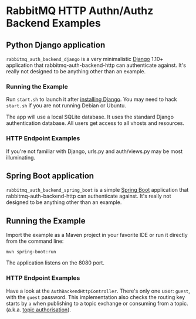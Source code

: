 # RabbitMQ HTTP Authn/Authz Backend Examples

## Python Django application

`rabbitmq_auth_backend_django` is a very minimalistic [Django](https://www.djangoproject.com/) 1.10+ application
that rabbitmq-auth-backend-http can authenticate against. It's really
not designed to be anything other than an example.

### Running the Example

Run `start.sh` to launch it after [installing Django](https://docs.djangoproject.com/en/1.10/topics/install/). You may need to
hack `start.sh` if you are not running Debian or Ubuntu.

The app will use a local SQLite database. It uses the standard
Django authentication database. All users get access to all vhosts and
resources.

### HTTP Endpoint Examples

If you're not familiar with Django, urls.py and auth/views.py may be
most illuminating.

## Spring Boot application

`rabbitmq_auth_backend_spring_boot` is a simple [Spring Boot](https://projects.spring.io/spring-boot/)
application that rabbitmq-auth-backend-http can authenticate against. It's really
not designed to be anything other than an example.

## Running the Example

Import the example as a Maven project in your favorite IDE or run it directly from the command line:

    mvn spring-boot:run
    
The application listens on the 8080 port.

### HTTP Endpoint Examples

Have a look at the `AuthBackendHttpController`. There's only one user: `guest`,
with the `guest` password. This implementation also checks the
routing key starts by `a` when publishing to a topic exchange 
or consuming from a topic. (a.k.a. [topic authorisation](http://www.rabbitmq.com/access-control.html#topic-authorisation)).

